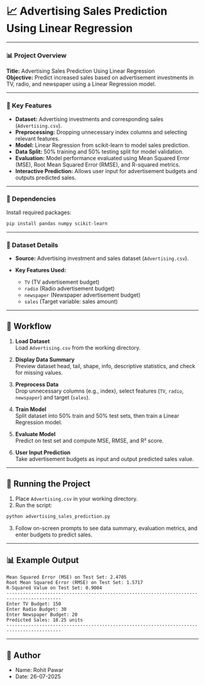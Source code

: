 # 📈 Advertising Sales Prediction Using Linear Regression

---

### 📊 Project Overview
**Title:** Advertising Sales Prediction Using Linear Regression  
**Objective:** Predict increased sales based on advertisement investments in TV, radio, and newspaper using a Linear Regression model.

---

### 🧠 Key Features
- **Dataset:** Advertising investments and corresponding sales (`Advertising.csv`).  
- **Preprocessing:** Dropping unnecessary index columns and selecting relevant features.  
- **Model:** Linear Regression from scikit-learn to model sales prediction.  
- **Data Split:** 50% training and 50% testing split for model validation.  
- **Evaluation:** Model performance evaluated using Mean Squared Error (MSE), Root Mean Squared Error (RMSE), and R-squared metrics.  
- **Interactive Prediction:** Allows user input for advertisement budgets and outputs predicted sales.

---

### 🧰 Dependencies
Install required packages:
```bash
pip install pandas numpy scikit-learn
```

---

### 📁 Dataset Details

* **Source:** Advertising investment and sales dataset (`Advertising.csv`).  
* **Key Features Used:**

  * `TV` (TV advertisement budget)  
  * `radio` (Radio advertisement budget)  
  * `newspaper` (Newspaper advertisement budget)  
  * `sales` (Target variable: sales amount)

---

## 📂 Workflow

1. **Load Dataset**  
   Load `Advertising.csv` from the working directory.

2. **Display Data Summary**  
   Preview dataset head, tail, shape, info, descriptive statistics, and check for missing values.

3. **Preprocess Data**  
   Drop unnecessary columns (e.g., index), select features (`TV`, `radio`, `newspaper`) and target (`sales`).

4. **Train Model**  
   Split dataset into 50% train and 50% test sets, then train a Linear Regression model.

5. **Evaluate Model**  
   Predict on test set and compute MSE, RMSE, and R² score.

6. **User Input Prediction**  
   Take advertisement budgets as input and output predicted sales value.

---

## 🚀 Running the Project

1. Place `Advertising.csv` in your working directory.  
2. Run the script:

```bash
python advertising_sales_prediction.py
```

3. Follow on-screen prompts to see data summary, evaluation metrics, and enter budgets to predict sales.

---

## 📊 Example Output

```
Mean Squared Error (MSE) on Test Set: 2.4705
Root Mean Squared Error (RMSE) on Test Set: 1.5717
R-Squared Value on Test Set: 0.9004
------------------------------------------------------------------------------------------
Enter TV Budget: 150
Enter Radio Budget: 30
Enter Newspaper Budget: 20
Predicted Sales: 18.25 units
------------------------------------------------------------------------------------------
```

---

## 📜 Author

* Name: Rohit Pawar  
* Date: 26-07-2025
